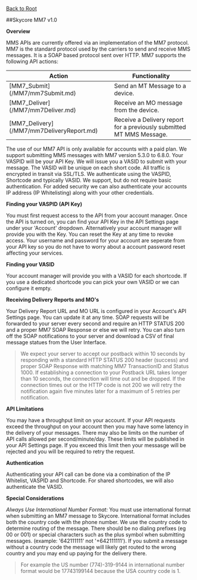 [Back to Root](../../../)

##Skycore MM7 v1.0

__Overview__

MMS APIs are currently offered via an implementation of the MM7 protocol. MM7 is the standard protocol used by the carriers to send and receive MMS messages. It is a SOAP based protocol sent over HTTP. MM7 supports the following API actions:

| Action | Functionality |
|------------------------|----------------------------------------------------|
| [MM7_Submit] (/MM7/mm7Submit.md) | Send an MT Message to a device. |
| [MM7_Deliver] (/MM7/mm7Deliver.md) | Receive an MO message from the device. |
| [MM7_Delivery] (/MM7/mm7DeliveryReport.md) | Receive a Delivery report for a previously submitted MT MMS Message. |

The use of our MM7 API is only available for accounts with a paid plan. We support submitting MMS messages with MM7 version 5.3.0 to 6.8.0. Your VASPID will be your API Key. We will issue you a VASID to submit with your message. The VASID will be unique on each short code. All traffic is encrypted in transit via SSL/TLS. We authenticate using the VASPID, Shortcode and typically VASID. We support, but do not require basic authentication. For added security we can also authenticate your accounts IP address (IP Whitelisting) along with your other credentials. 

__Finding your VASPID (API Key)__

You must first request access to the API from your account manager. Once the API is turned on, you can find your API Key in the API Settings page under your 'Account' dropdown. Alternatively your account manager will provide you with the Key. You can reset the Key at any time to revoke access. Your username and password for your account are seperate from your API key so you do not have to worry about a account password reset affecting your services. 

__Finding your VASID__

Your account manager will provide you with a VASID for each shortcode. If you use a dedicated shortcode you can pick your own VASID or we can configure it empty.

__Receiving Delivery Reports and MO's__

Your Delivery Report URL and MO URL is configured in your Account's API Settings page. You can update it at any time.  SOAP requests will be forwarded to your server every second and require an HTTP STATUS 200 and a proper MM7 SOAP Response or else we will retry. You can also turn off the SOAP notifications to your server and download a CSV of final message statues from the User Interface.

> We expect your server to accept our postback within 10 seconds by responding with a standard HTTP STATUS 200 header (success) and proper SOAP Response with matching MM7 TransactionID and Status 1000. If establishing a connection to your Postback URL takes longer than 10 seconds, the connection will time out and be dropped.  If the connection times out or the HTTP code is not 200 we will retry the notification again five minutes later for a maximum of 5 retries per notification.

__API Limitations__

You may have a throughput limit on your account. If your API requests exceed the throughput on your account then you may have some latency in the delivery of your messages. There may also be limits on the number of API calls allowed per second/minute/day. These limits will be published in your API Settings page. If you exceed this limit then your messasge will be rejected and you will be required to retry the request. 

__Authentication__

Authenticating your API call can be done via a combination of the IP Whitelist, VASPID and Shortcode. For shared shortcodes, we will also authenticate the VASID.

__Special Considerations__

<i>Always Use International Number Format:</i> You must use international format when submitting an MM7 message to Skycore. International format includes both the country code with the phone number. We use the country code to determine routing of the message. There should be no dialing prefixes (eg 00 or 001) or special characters such as the plus symbol when submitting messages. (example: '642111111' not '+642111111'). If you submit a message without a country code the message will likely get routed to the wrong country and you may end up paying for the delivery there.

> For example the US number (774)-319-9144 in international number format would be 17743199144 because the USA country code is 1.
